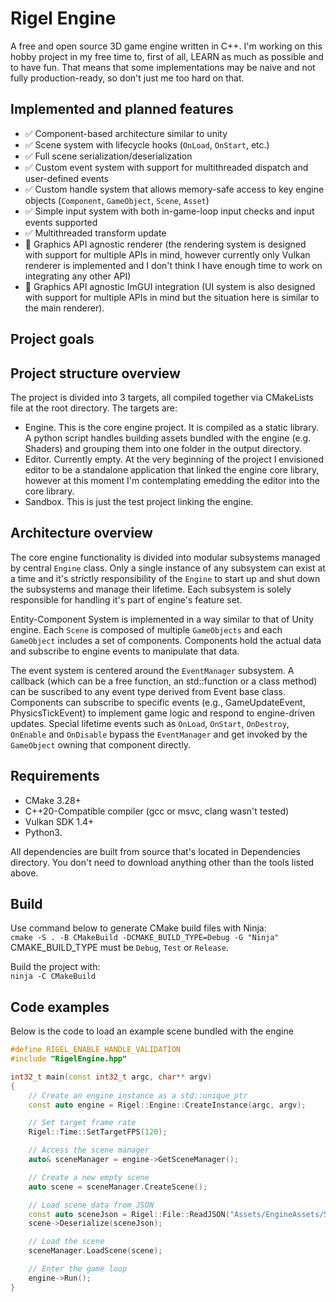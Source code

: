 # Rigel Engine
A free and open source 3D game engine written in C++. I'm working on this hobby project in my free
time to, first of all, LEARN as much as possible and to have fun. That means that some implementations may be naive and not fully production-ready, so don't just me too hard on that.

## Implemented and planned features
- ✅ Component-based architecture similar to unity
- ✅ Scene system with lifecycle hooks (`OnLoad`, `OnStart`, etc.)
- ✅ Full scene serialization/deserialization
- ✅ Custom event system with support for multithreaded dispatch and user-defined events
- ✅ Custom handle system that allows memory-safe access to key engine objects (`Component`, `GameObject`, `Scene`, `Asset`)
- ✅ Simple input system with both in-game-loop input checks and input events supported
- ✅ Multithreaded transform update
- 🔧 Graphics API agnostic renderer (the rendering system is designed with support for multiple APIs in mind, however currently only Vulkan renderer is implemented and I don't think I have enough time to work on integrating any other API)
- 🔧 Graphics API agnostic ImGUI integration (UI system is also designed with support for multiple APIs in mind but the situation here is similar to the main renderer).

## Project goals

## Project structure overview
The project is divided into 3 targets, all compiled together via CMakeLists file at the root directory. The targets are:
- Engine. This is the core engine project. It is compiled as a static library. A python script handles building assets bundled with the engine (e.g. Shaders) and grouping them into one folder in the output directory.
- Editor. Currently empty. At the very beginning of the project I envisioned editor to be a standalone application that linked the engine core library, however at this moment I'm contemplating emedding the editor into the core library.
- Sandbox. This is just the test project linking the engine.

## Architecture overview
The core engine functionality is divided into modular subsystems managed by central `Engine` class. Only a single instance of any subsystem can exist at a time and it's strictly responsibility of the `Engine` to start up and shut down the subsystems and manage their lifetime. Each subsystem is solely responsible for handling it's part of engine's feature set. 

Entity-Component System is implemented in a way similar to that of Unity engine. Each `Scene` is composed of multiple `GameObjects` and each `GameObject` includes a set of components. Components hold the actual data and subscribe to engine events to manipulate that data.

The event system is centered around the `EventManager` subsystem. A callback (which can be a free function, an std::function or a class method) can be suscribed to any event type derived from Event base class. Components can subscribe to specific events (e.g., GameUpdateEvent, PhysicsTickEvent) to implement game logic and respond to engine-driven updates. Special lifetime events such as `OnLoad`, `OnStart`, `OnDestroy`, `OnEnable` and `OnDisable` bypass the `EventManager` and get invoked by the `GameObject` owning that component directly.

## Requirements
- CMake 3.28+
- C++20-Compatible compiler (gcc or msvc, clang wasn't tested)
- Vulkan SDK 1.4+
- Python3.

All dependencies are built from source that's located in Dependencies directory. You don't need to download anything other than the tools listed above.

## Build
Use command below to generate CMake build files with Ninja:  
```cmake -S . -B CMakeBuild -DCMAKE_BUILD_TYPE=Debug -G "Ninja"```  
CMAKE_BUILD_TYPE must be `Debug`, `Test` or `Release`.

Build the project with:  
```ninja -C CMakeBuild```  

## Code examples
Below is the code to load an example scene bundled with the engine
```c++
#define RIGEL_ENABLE_HANDLE_VALIDATION
#include "RigelEngine.hpp"

int32_t main(const int32_t argc, char** argv)
{
    // Create an engine instance as a std::unique_ptr
    const auto engine = Rigel::Engine::CreateInstance(argc, argv);

    // Set target frame rate
    Rigel::Time::SetTargetFPS(120);

    // Access the scene manager
    auto& sceneManager = engine->GetSceneManager();

    // Create a new empty scene
    auto scene = sceneManager.CreateScene();

    // Load scene data from JSON
    const auto sceneJson = Rigel::File::ReadJSON("Assets/EngineAssets/Scenes/ExampleScene.json");
    scene->Deserialize(sceneJson);

    // Load the scene
    sceneManager.LoadScene(scene);

    // Enter the game loop
    engine->Run();
}
```